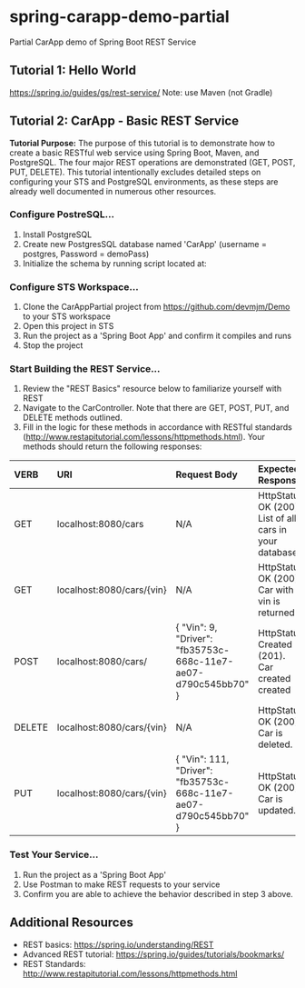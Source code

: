 # spring-carapp-demo-partial
Partial CarApp demo of Spring Boot REST Service

## Tutorial 1: Hello World
https://spring.io/guides/gs/rest-service/
Note: use Maven (not Gradle)

## Tutorial 2: CarApp - Basic REST Service
<b>Tutorial Purpose:</b> The purpose of this tutorial is to demonstrate how to create a basic RESTful web service using Spring Boot, Maven, and PostgreSQL. The four major REST operations are demonstrated (GET, POST, PUT, DELETE). This tutorial intentionally excludes detailed steps on configuring your STS and PostgreSQL environments, as these steps are already well documented in numerous other resources.

### Configure PostreSQL…
1. Install PostgreSQL
2. Create new PostgresSQL database named 'CarApp' (username = postgres, Password = demoPass)
3. Initialize the schema by running script located at:  

### Configure STS Workspace…
1. Clone the CarAppPartial project from https://github.com/devmjm/Demo to your STS workspace
2. Open this project in STS
3. Run the project as a 'Spring Boot App' and confirm it compiles and runs
4. Stop the project

### Start Building the REST Service…
1. Review the "REST Basics" resource below to familiarize yourself with REST
2. Navigate to the CarController. Note that there are GET, POST, PUT, and DELETE methods outlined.
3. Fill in the logic for these methods in accordance with RESTful standards (http://www.restapitutorial.com/lessons/httpmethods.html). Your methods should return the following responses:

| VERB         | URI                          | Request Body         | Expected Response                                          |
| :---         | :---                         | :---                 | :---                                                       |
|GET           | localhost:8080/cars          | N/A                  | HttpStatus OK (200). <br/> List of all cars in your database.|
|GET           | localhost:8080/cars/{vin}    | N/A                  | HttpStatus OK (200). <br/> Car with vin is returned |
|POST          | localhost:8080/cars/         | { "Vin": 9, "Driver": "fb35753c-668c-11e7-ae07-d790c545bb70" } | HttpStatus Created (201). <br/> Car created created              |
|DELETE        | localhost:8080/cars/{vin}    | N/A                  | HttpStatus OK (200). <br/> Car is deleted. |
|PUT           | localhost:8080/cars/{vin}    | {	"Vin": 111, "Driver": "fb35753c-668c-11e7-ae07-d790c545bb70" }| HttpStatus OK (200). <br/> Car is updated. |

### Test Your Service…
1. Run the project as a 'Spring Boot App'
2. Use Postman to make REST requests to your service
3. Confirm you are able to achieve the behavior described in step 3 above.

## Additional Resources
- REST basics: https://spring.io/understanding/REST
- Advanced REST tutorial: https://spring.io/guides/tutorials/bookmarks/
- REST Standards: http://www.restapitutorial.com/lessons/httpmethods.html
